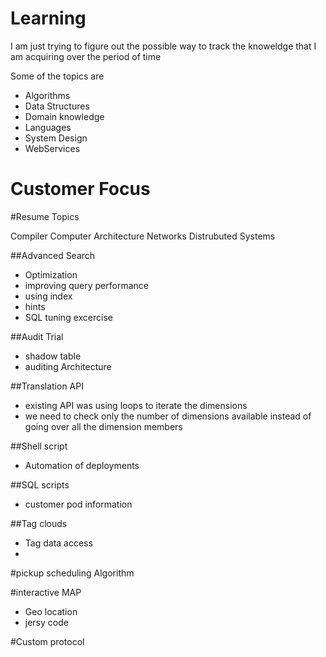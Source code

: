 # Learning

I am just trying to figure out the possible way to track the knoweldge that I am acquiring over the period of time

Some of the topics are

* Algorithms
* Data Structures
* Domain knowledge
* Languages
* System Design
* WebServices

# Customer Focus

#Resume Topics

Compiler
Computer Architecture
Networks
Distrubuted Systems

##Advanced Search
* Optimization
* improving query performance
* using index
* hints
* SQL tuning excercise

##Audit Trial
* shadow table
* auditing Architecture

##Translation API
* existing API was using loops to iterate the dimensions
* we need to check only the number of dimensions available instead of going over all the dimension members

##Shell script
* Automation of deployments

##SQL scripts
* customer pod information

##Tag clouds
* Tag data access
*  

#pickup scheduling Algorithm

#interactive MAP
* Geo location
* jersy code

#Custom protocol
